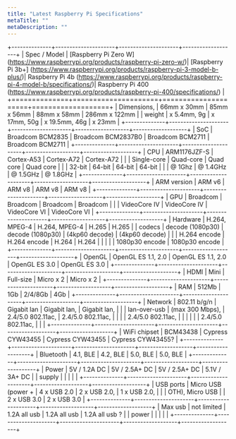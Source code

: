 ```yaml
---
title: "Latest Raspberry Pi Specifications"
metaTitle: ""
metaDescription: ""
---
```


+--------------+---------------------+---------------------+-------------------+
| Spec / Model
| [Raspberry Pi Zero W] (https://www.raspberrypi.org/products/raspberry-pi-zero-w/)| [Raspberry Pi 3b+] (https://www.raspberrypi.org/products/raspberry-pi-3-model-b-plus/)| Raspberry Pi 4b (https://www.raspberrypi.org/products/raspberry-pi-4-model-b/specifications/)| Raspberry Pi 400 (https://www.raspberrypi.org/products/raspberry-pi-400/specifications/) |
+==============+=====================+=====================+===================+
| Dimensions,  | 66mm x 30mm         | 85mm x 56mm         | 88mm x 58mm       | 286mm x 122mm     |
| weight       | x 5.4mm, 9g         | x 17mm, 50g         | x 19.5mm, 46g     | x 23mm            |
+--------------+---------------------+---------------------+-------------------+-------------------+
| SoC          | Broadcom BCM2835    | Broadcom BCM2837B0  | Broadcom BCM2711  | Broadcom BCM2711  |
+--------------+---------------------+---------------------+-------------------+-------------------+
| CPU          | ARM1176JZF-S        | Cortex-A53          | Cortex-A72        | Cortex-A72        |
|              | Single-core         | Quad-core           | Quad core         | Quad core         |
|              | 32-bit              | 64-bit              | 64-bit            | 64-bit            |
|              | @ 1Ghz              | @ 1.4GHz            | @ 1.5GHz          | @ 1.8GHz          |
+--------------+---------------------+---------------------+-------------------+-------------------+
| ARM version  | ARM v6              | ARM v8              | ARM v8            | ARM v8            |
+--------------+---------------------+---------------------+-------------------+-------------------+
| GPU          | Broadcom            | Broadcom            | Broadcom          | Broadcom          |
|              | VideoCore IV        | VideoCore IV        | VideoCore VI      | VideoCore VI      |
+--------------+---------------------+---------------------+-------------------+-------------------+
| Hardware     | H.264, MPEG-4       | H.264, MPEG-4       | H.265             | H.265             |
| codecs       | decode (1080p30)    | decode (1080p30)    | (4kp60 decode)    | (4kp60 decode)    |
|              | H.264 encode        | H.264 encode        | H.264             | H.264             |
|              |                     |                     | 1080p30 encode    | 1080p30 encode    |
+--------------+---------------------+---------------------+-------------------+-------------------+
| OpenGL       | OpenGL ES 1.1, 2.0  | OpenGL ES 1.1, 2.0  | OpenGL ES 3.0     | OpenGL ES 3.0     |
+--------------+---------------------+---------------------+-------------------+-------------------+
| HDMI         | Mini                | Full-size           | Micro x 2         | Micro x 2         |
+--------------+---------------------+---------------------+-------------------+-------------------+
| RAM          | 512Mb               | 1Gb                 | 2/4/8Gb           | 4Gb               |
+--------------+---------------------+---------------------+-------------------+-------------------+
| Network      | 802.11 b/g/n        | Gigabit lan         | Gigabit lan,      | Gigabit lan,      |
|              | lan-over-usb        | (max 300 Mbps),     | 2.4/5.0 802.11ac, | 2.4/5.0 802.11ac, |
|              |                     | 2.4/5.0 802.11ac,   |                   |                   |
|              |                     | 2.4/5.0 802.11ac,   |                   |                   |
+--------------+---------------------+---------------------+-------------------+-------------------+
| WiFi chipset | BCM43438            | Cypress CYW43455    | Cypress CYW43455  | Cypress CYW43455? |
+--------------+---------------------+---------------------+-------------------+-------------------+
| Bluetooth    | 4.1, BLE            | 4.2, BLE            | 5.0, BLE          | 5.0, BLE          |
+--------------+---------------------+---------------------+-------------------+-------------------+
| Power        | 5V / 1.2A DC        | 5V / 2.5A+ DC       | 5V / 2.5A+ DC     | 5.1V / 3A+ DC     |
| supply       |                     |                     |                   |                   |
+--------------+---------------------+---------------------+-------------------+-------------------+
| USB ports    | Micro USB (power +  | 4 x USB 2.0         | 2 x USB 2.0,      | 1 x USB 2.0,      |
|              | OTH), Micro USB     |                     | 2 x USB 3.0       | 2 x USB 3.0       |
+--------------+---------------------+---------------------+-------------------+-------------------+
| Max usb      | not limited         | 1.2A all usb        | 1.2A all usb      | 1.2A all usb ?    |
| power        |                     |                     |                   |                   |
+--------------+---------------------+---------------------+-------------------+-------------------+

